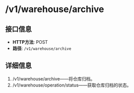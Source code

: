 # /v1/warehouse/archive

## 接口信息

- **HTTP方法**: POST
- **路径**: `/v1/warehouse/archive`

## 详细信息

  1. /v1/warehouse/archive——将仓库归档。
  2. /v1/warehouse/operation/status——获取仓库归档的状态。


